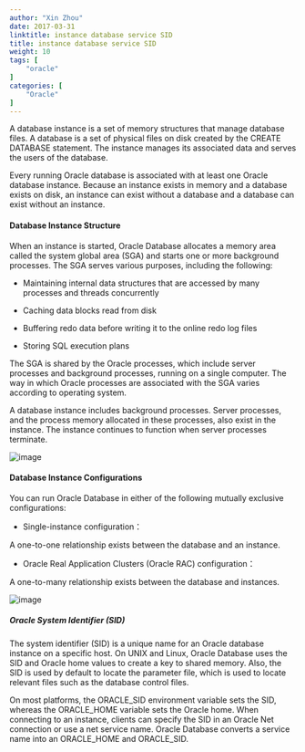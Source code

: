 ```yaml
---
author: "Xin Zhou"
date: 2017-03-31
linktitle: instance database service SID
title: instance database service SID
weight: 10
tags: [
    "oracle"
]
categories: [
    "Oracle"
]
---
```

A database instance is a set of memory structures that manage database files. A database is a set of physical files on disk created by the CREATE DATABASE statement. The instance manages its associated data and serves the users of the database.

Every running Oracle database is associated with at least one Oracle database instance. Because an instance exists in memory and a database exists on disk, an instance can exist without a database and a database can exist without an instance.

#### Database Instance Structure

When an instance is started, Oracle Database allocates a memory area called the system global area (SGA) and starts one or more background processes. The SGA serves various purposes, including the following:

- Maintaining internal data structures that are accessed by many processes and threads concurrently

- Caching data blocks read from disk

- Buffering redo data before writing it to the online redo log files

- Storing SQL execution plans

The SGA is shared by the Oracle processes, which include server processes and background processes, running on a single computer. The way in which Oracle processes are associated with the SGA varies according to operating system.

A database instance includes background processes. Server processes, and the process memory allocated in these processes, also exist in the instance. The instance continues to function when server processes terminate.

![image](https://docs.oracle.com/cd/E11882_01/server.112/e40540/img/cncpt325.gif)

#### Database Instance Configurations

You can run Oracle Database in either of the following mutually exclusive configurations:

- Single-instance configuration：

A one-to-one relationship exists between the database and an instance.

- Oracle Real Application Clusters (Oracle RAC) configuration：

A one-to-many relationship exists between the database and instances.

![image](https://docs.oracle.com/cd/E11882_01/server.112/e40540/img/cncpt296.gif)

##### Oracle System Identifier (SID)

The system identifier (SID) is a unique name for an Oracle database instance on a specific host. On UNIX and Linux, Oracle Database uses the SID and Oracle home values to create a key to shared memory. Also, the SID is used by default to locate the parameter file, which is used to locate relevant files such as the database control files.

On most platforms, the ORACLE\_SID environment variable sets the SID, whereas the ORACLE\_HOME variable sets the Oracle home. When connecting to an instance, clients can specify the SID in an Oracle Net connection or use a net service name. Oracle Database converts a service name into an ORACLE\_HOME and ORACLE_SID.
